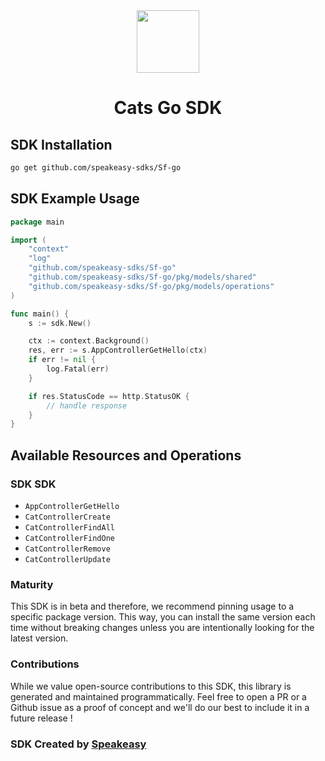 <div align="center">
        <img src="https://user-images.githubusercontent.com/6267663/232818997-c90f68a0-39a7-466c-85f0-a9d600c5daec.png" width="100" />
        <h1>Cats Go SDK</h1>
</div>
       
<!-- Start SDK Installation -->
## SDK Installation

```bash
go get github.com/speakeasy-sdks/Sf-go
```
<!-- End SDK Installation -->

## SDK Example Usage
<!-- Start SDK Example Usage -->
```go
package main

import (
    "context"
    "log"
    "github.com/speakeasy-sdks/Sf-go"
    "github.com/speakeasy-sdks/Sf-go/pkg/models/shared"
    "github.com/speakeasy-sdks/Sf-go/pkg/models/operations"
)

func main() {
    s := sdk.New()

    ctx := context.Background()
    res, err := s.AppControllerGetHello(ctx)
    if err != nil {
        log.Fatal(err)
    }

    if res.StatusCode == http.StatusOK {
        // handle response
    }
}
```
<!-- End SDK Example Usage -->

<!-- Start SDK Available Operations -->
## Available Resources and Operations

### SDK SDK

* `AppControllerGetHello`
* `CatControllerCreate`
* `CatControllerFindAll`
* `CatControllerFindOne`
* `CatControllerRemove`
* `CatControllerUpdate`
<!-- End SDK Available Operations -->

### Maturity

This SDK is in beta and therefore, we recommend pinning usage to a specific package version.
This way, you can install the same version each time without breaking changes unless you are intentionally
looking for the latest version.

### Contributions

While we value open-source contributions to this SDK, this library is generated and maintained programmatically.
Feel free to open a PR or a Github issue as a proof of concept and we'll do our best to include it in a future release !

### SDK Created by [Speakeasy](https://docs.speakeasyapi.dev/docs/using-speakeasy/client-sdks)
